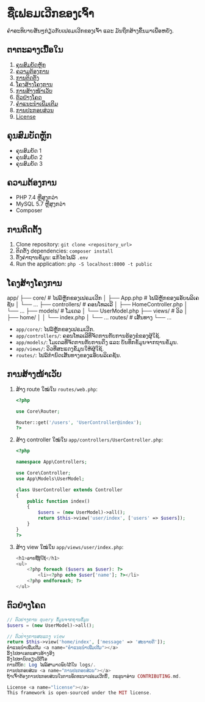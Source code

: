# ຊື່ເຟຣມເວີກຂອງເຈົ້າ

ຄຳອະທິບາຍສັ້ນໆກ່ຽວກັບເຟຣມເວີກຂອງເຈົ້າ ແລະ ມັນຖືກສ້າງຂຶ້ນມາເພື່ອຫຍັງ.

## ຕາຕະລາງເນື້ອໃນ

1.  [ຄຸນສົມບັດຫຼັກ](#ຄຸນສົມບັດຫຼັກ)
2.  [ຄວາມຕ້ອງການ](#ຄວາມຕ້ອງການ)
3.  [ການຕິດຕັ້ງ](#ການຕິດຕັ້ງ)
4.  [ໂຄງສ້າງໂຄງການ](#ໂຄງສ້າງໂຄງການ)
5.  [ການສ້າງໜ້າເວັບ](#ການສ້າງໜ້າເວັບ)
6.  [ຕົວຢ່າງໂຄດ](#ຕົວຢ່າງໂຄດ)
7.  [ຄຳແນະນຳເພີ່ມເຕີມ](#ຄຳແນະນຳເພີ່ມເຕີມ)
8.  [ການປະກອບສ່ວນ](#ການປະກອບສ່ວນ)
9.  [License](#license)

## ຄຸນສົມບັດຫຼັກ <a name="ຄຸນສົມບັດຫຼັກ"></a>

* ຄຸນສົມບັດ 1
* ຄຸນສົມບັດ 2
* ຄຸນສົມບັດ 3

## ຄວາມຕ້ອງການ <a name="ຄວາມຕ້ອງການ"></a>

* PHP 7.4 ຫຼືສູງກວ່າ
* MySQL 5.7 ຫຼືສູງກວ່າ
* Composer

## ການຕິດຕັ້ງ <a name="ການຕິດຕັ້ງ"></a>

1.  Clone repository: `git clone <repository_url>`
2.  ຕິດຕັ້ງ dependencies: `composer install`
3.  ຕັ້ງຄ່າຖານຂໍ້ມູນ: ແກ້ໄຂໄຟລ໌ `.env`
4.  Run the application: `php -S localhost:8000 -t public`

## ໂຄງສ້າງໂຄງການ <a name="ໂຄງສ້າງໂຄງການ"></a>
app/
├── core/         # ໄຟລ໌ຫຼັກຂອງເຟຣມເວີກ
│   ├── App.php   # ໄຟລ໌ຫຼັກຂອງແອັບພລິເຄຊັນ
│   └── ...
├── controllers/  # ຄອນໂທລເລີ
│   ├── HomeController.php
│   └── ...
├── models/       # ໂມເດລ
│   └── UserModel.php
├── views/        # ວິວ
│   ├── home/
│   │   └── index.php
│   └── ...
routes/         # ເສັ້ນທາງ
└── ...
* `app/core/`: ໄຟລ໌ຫຼັກຂອງເຟຣມເວີກ.
* `app/controllers/`: ຄອນໂທລເລີທີ່ຈັດການກັບການຮ້ອງຂໍຂອງຜູ້ໃຊ້.
* `app/models/`: ໂມເດລທີ່ຈັດການກັບການດຶງ ແລະ ບັນທຶກຂໍ້ມູນຈາກຖານຂໍ້ມູນ.
* `app/views/`: ວິວທີ່ສະແດງຂໍ້ມູນໃຫ້ຜູ້ໃຊ້.
* `routes/`: ໄຟລ໌ກຳນົດເສັ້ນທາງຂອງແອັບພລິເຄຊັນ.

## ການສ້າງໜ້າເວັບ <a name="ການສ້າງໜ້າເວັບ"></a>

1.  ສ້າງ route ໃໝ່ໃນ `routes/web.php`:

    ```php
    <?php

    use Core\Router;

    Router::get('/users', 'UserController@index');
    ?>
    ```

2.  ສ້າງ controller ໃໝ່ໃນ `app/controllers/UserController.php`:

    ```php
    <?php

    namespace App\Controllers;

    use Core\Controller;
    use App\Models\UserModel;

    class UserController extends Controller
    {
        public function index()
        {
            $users = (new UserModel)->all();
            return $this->view('user/index', ['users' => $users]);
        }
    }
    ?>
    ```

3.  ສ້າງ view ໃໝ່ໃນ `app/views/user/index.php`:

    ```php
    <h1>ລາຍຊື່ຜູ້ໃຊ້</h1>
    <ul>
        <?php foreach ($users as $user): ?>
            <li><?php echo $user['name']; ?></li>
        <?php endforeach; ?>
    </ul>
    ```

## ຕົວຢ່າງໂຄດ <a name="ຕົວຢ່າງໂຄດ"></a>

```php
// ຕົວຢ່າງການ query ຂໍ້ມູນຈາກຖານຂໍ້ມູນ
$users = (new UserModel)->all();

// ຕົວຢ່າງການສະແດງ view
return $this->view('home/index', ['message' => 'ສະບາຍດີ']);
ຄຳແນະນຳເພີ່ມເຕີມ <a name="ຄຳແນະນຳເພີ່ມເຕີມ"></a>
ລິ້ງໄປຫາເອກະສານອ້າງອີງ
ລິ້ງໄປຫາບົດຮຽນວິດີໂອ
ການດີບັກ: Log ໄຟລ໌ສາມາດພົບໄດ້ໃນ logs/.
ການປະກອບສ່ວນ <a name="ການປະກອບສ່ວນ"></a>
ຖ້າເຈົ້າຕ້ອງການປະກອບສ່ວນໃນການພັດທະນາເຟຣມເວີກນີ້, ກະລຸນາອ່ານ CONTRIBUTING.md.

License <a name="license"></a>
This framework is open-sourced under the MIT license.